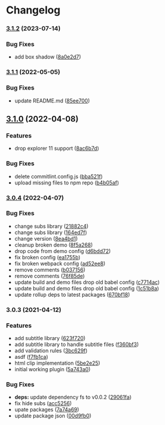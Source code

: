 # Changelog

### [3.1.2](https://www.github.com/donkeyclip/motorcortex-subtitles/compare/v3.1.1...v3.1.2) (2023-07-14)


### Bug Fixes

* add box shadow ([8a0e2d7](https://www.github.com/donkeyclip/motorcortex-subtitles/commit/8a0e2d7117067fb00c262ce5fbd587de3440c47b))

### [3.1.1](https://www.github.com/donkeyclip/motorcortex-subtitles/compare/v3.1.0...v3.1.1) (2022-05-05)


### Bug Fixes

* update README.md ([85ee700](https://www.github.com/donkeyclip/motorcortex-subtitles/commit/85ee70077b71ab60932011f31ce80e0e67cd1d6b))

## [3.1.0](https://www.github.com/donkeyclip/motorcortex-subtitles/compare/v3.0.4...v3.1.0) (2022-04-08)


### Features

* drop explorer 11 support ([8ac6b7d](https://www.github.com/donkeyclip/motorcortex-subtitles/commit/8ac6b7d3eac40661122210db260ce576e41ac9e9))


### Bug Fixes

* delete commitlint.config.js ([bba521f](https://www.github.com/donkeyclip/motorcortex-subtitles/commit/bba521f6cc8e0767caf9df42d94444ebcfeb8a7e))
* upload missing files to npm repo ([b4b05af](https://www.github.com/donkeyclip/motorcortex-subtitles/commit/b4b05afdca461818fc7e85fbb8502c6114328950))

### [3.0.4](https://www.github.com/donkeyclip/motorcortex-subtitles/compare/v3.0.3...v3.0.4) (2022-04-07)


### Bug Fixes

* change subs library ([21882c4](https://www.github.com/donkeyclip/motorcortex-subtitles/commit/21882c407e47c2d6a66c309969fa418b82e8b057))
* change subs library ([164ed7f](https://www.github.com/donkeyclip/motorcortex-subtitles/commit/164ed7ffdee65c790abd67299e5e7bdd328fcf89))
* change version ([8ea4bd1](https://www.github.com/donkeyclip/motorcortex-subtitles/commit/8ea4bd10b890a5eb94ecdfb40eaf60875f82d35c))
* cleanup broken demo ([8f5a268](https://www.github.com/donkeyclip/motorcortex-subtitles/commit/8f5a2682ede5d6f6ab282f4a042d131e470fce50))
* drop code from demo config ([d6bdd72](https://www.github.com/donkeyclip/motorcortex-subtitles/commit/d6bdd721ab050c9a87f7b945448b70d172dfab94))
* fix broken config ([ea1755b](https://www.github.com/donkeyclip/motorcortex-subtitles/commit/ea1755bc22092f2aa7ce9d8f233ec99aa6eaa789))
* fix broken webpack config ([ad52ee8](https://www.github.com/donkeyclip/motorcortex-subtitles/commit/ad52ee85b6ab185f81f15fa7e0f284ee0616d39c))
* remove comments ([b037156](https://www.github.com/donkeyclip/motorcortex-subtitles/commit/b037156c3b66645bacbd9fcba7171c875e6f372b))
* remove comments ([76f85de](https://www.github.com/donkeyclip/motorcortex-subtitles/commit/76f85de3b3b2d4c163d12f6e8a5c30cf85463bde))
* update build and demo files drop old babel config ([c7714ac](https://www.github.com/donkeyclip/motorcortex-subtitles/commit/c7714acedafb056d94ca537c4dabdd7e068c49a1))
* update build and demo files drop old babel config ([1c51b8a](https://www.github.com/donkeyclip/motorcortex-subtitles/commit/1c51b8a35af5a8e4ab3ad92762d83574fcf87395))
* update rollup deps to latest packages ([670bf18](https://www.github.com/donkeyclip/motorcortex-subtitles/commit/670bf189d38fc0c244e28fde9332ece8e2bc0859))

### 3.0.3 (2021-04-12)

### Features

- add subtitle library ([623f720](https://www.github.com/donkeyclip/motorcortex-subtitles/commit/623f720284fd796173f17aca8345a9bd0dbc1314))
- add subtitle library to handle subtitle files ([f360bf3](https://www.github.com/donkeyclip/motorcortex-subtitles/commit/f360bf3477237944243bca576d99617dcf1cc1d1))
- add validation rules ([3bc629f](https://www.github.com/donkeyclip/motorcortex-subtitles/commit/3bc629f9f936f57c62d69df9c873b1b506280976))
- asdf ([f7fb1ca](https://www.github.com/donkeyclip/motorcortex-subtitles/commit/f7fb1ca026b1f8b5c81d4933435efab3ac57e557))
- html clip implementation ([5be2e25](https://www.github.com/donkeyclip/motorcortex-subtitles/commit/5be2e25a6080eed189a0f23d2e5725ae28e112b7))
- initial working plugin ([5a743a0](https://www.github.com/donkeyclip/motorcortex-subtitles/commit/5a743a0ac0605a65970376593781af671afe9ee1))

### Bug Fixes

- **deps:** update dependency fs to v0.0.2 ([29061fa](https://www.github.com/donkeyclip/motorcortex-subtitles/commit/29061faa8b74e5f80253335ee612dc8c81d2d0cc))
- fix hide subs ([acc5256](https://www.github.com/donkeyclip/motorcortex-subtitles/commit/acc5256ed11d44af867ae905a5655844ea14f88a))
- upate packages ([7a74a69](https://www.github.com/donkeyclip/motorcortex-subtitles/commit/7a74a69bbcee7d47da3168935f9dbb65a2394859))
- update package json ([00d9fb0](https://www.github.com/donkeyclip/motorcortex-subtitles/commit/00d9fb0b5ebacb73d2f07d653cb5140a6fcda3d5))
